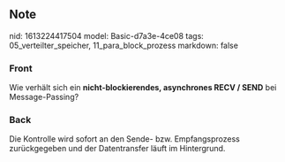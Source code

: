 ## Note
nid: 1613224417504
model: Basic-d7a3e-4ce08
tags: 05_verteilter_speicher, 11_para_block_prozess
markdown: false

### Front
Wie verhält sich ein <b>nicht-blockierendes, asynchrones RECV /
SEND</b> bei Message-Passing?

### Back
Die Kontrolle wird sofort an den Sende- bzw. Empfangsprozess zurückgegeben und der Datentransfer läuft im Hintergrund.
